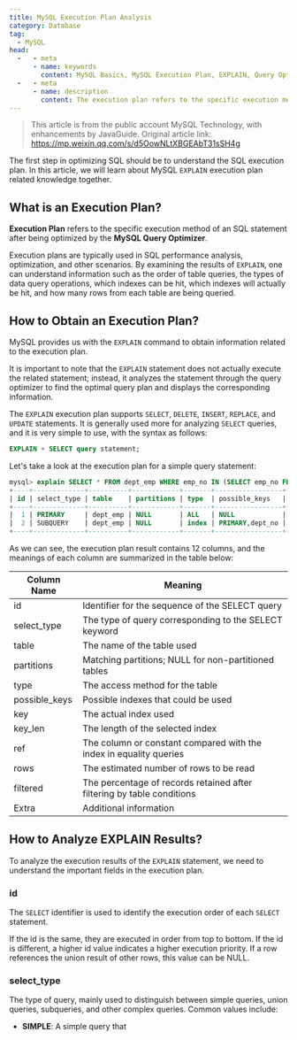 ```yaml
---
title: MySQL Execution Plan Analysis
category: Database
tag:
  - MySQL
head:
  -   - meta
      - name: keywords
        content: MySQL Basics, MySQL Execution Plan, EXPLAIN, Query Optimizer
  -   - meta
      - name: description
        content: The execution plan refers to the specific execution method of an SQL statement after being optimized by the MySQL query optimizer. The first step in optimizing SQL should be to understand the SQL execution plan.
---
```


> This article is from the public account MySQL Technology, with enhancements by JavaGuide. Original article link: <https://mp.weixin.qq.com/s/d5OowNLtXBGEAbT31sSH4g>

The first step in optimizing SQL should be to understand the SQL execution plan. In this article, we will learn about MySQL `EXPLAIN` execution plan related knowledge together.

## What is an Execution Plan?

**Execution Plan** refers to the specific execution method of an SQL statement after being optimized by the **MySQL Query Optimizer**.

Execution plans are typically used in SQL performance analysis, optimization, and other scenarios. By examining the results of `EXPLAIN`, one can understand information such as the order of table queries, the types of data query operations, which indexes can be hit, which indexes will actually be hit, and how many rows from each table are being queried.

## How to Obtain an Execution Plan?

MySQL provides us with the `EXPLAIN` command to obtain information related to the execution plan.

It is important to note that the `EXPLAIN` statement does not actually execute the related statement; instead, it analyzes the statement through the query optimizer to find the optimal query plan and displays the corresponding information.

The `EXPLAIN` execution plan supports `SELECT`, `DELETE`, `INSERT`, `REPLACE`, and `UPDATE` statements. It is generally used more for analyzing `SELECT` queries, and it is very simple to use, with the syntax as follows:

```sql
EXPLAIN + SELECT query statement;
```

Let's take a look at the execution plan for a simple query statement:

```sql
mysql> explain SELECT * FROM dept_emp WHERE emp_no IN (SELECT emp_no FROM dept_emp GROUP BY emp_no HAVING COUNT(emp_no)>1);
+----+-------------+----------+------------+-------+-----------------+---------+---------+------+--------+----------+-------------+
| id | select_type | table    | partitions | type  | possible_keys   | key     | key_len | ref  | rows   | filtered | Extra       |
+----+-------------+----------+------------+-------+-----------------+---------+---------+------+--------+----------+-------------+
|  1 | PRIMARY     | dept_emp | NULL       | ALL   | NULL            | NULL    | NULL    | NULL | 331143 |   100.00 | Using where |
|  2 | SUBQUERY    | dept_emp | NULL       | index | PRIMARY,dept_no | PRIMARY | 16      | NULL | 331143 |   100.00 | Using index |
+----+-------------+----------+------------+-------+-----------------+---------+---------+------+--------+----------+-------------+
```

As we can see, the execution plan result contains 12 columns, and the meanings of each column are summarized in the table below:

| **Column Name** | **Meaning**                                                            |
| --------------- | ---------------------------------------------------------------------- |
| id              | Identifier for the sequence of the SELECT query                        |
| select_type     | The type of query corresponding to the SELECT keyword                  |
| table           | The name of the table used                                             |
| partitions      | Matching partitions; NULL for non-partitioned tables                   |
| type            | The access method for the table                                        |
| possible_keys   | Possible indexes that could be used                                    |
| key             | The actual index used                                                  |
| key_len         | The length of the selected index                                       |
| ref             | The column or constant compared with the index in equality queries     |
| rows            | The estimated number of rows to be read                                |
| filtered        | The percentage of records retained after filtering by table conditions |
| Extra           | Additional information                                                 |

## How to Analyze EXPLAIN Results?

To analyze the execution results of the `EXPLAIN` statement, we need to understand the important fields in the execution plan.

### id

The `SELECT` identifier is used to identify the execution order of each `SELECT` statement.

If the id is the same, they are executed in order from top to bottom. If the id is different, a higher id value indicates a higher execution priority. If a row references the union result of other rows, this value can be NULL.

### select_type

The type of query, mainly used to distinguish between simple queries, union queries, subqueries, and other complex queries. Common values include:

- **SIMPLE**: A simple query that
